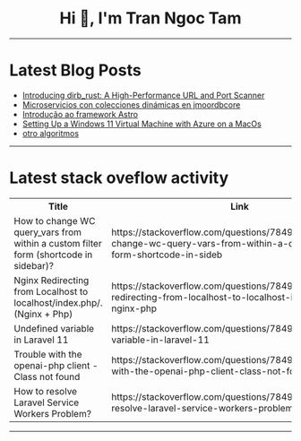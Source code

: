 <h1 align="center">Hi 👋, I'm Tran Ngoc Tam</h1>

---

# Latest Blog Posts 
<!-- BLOG-POST-LIST:START -->
- [Introducing dirb_rust: A High-Performance URL and Port Scanner](https://dev.to/nopass0/introducing-dirbrust-a-high-performance-url-and-port-scanner-3hp4)
- [Microservicios con colecciones dinámicas en jmoordbcore](https://dev.to/avbravo/microservicios-con-colecciones-dinamicas-en-jmoordbcore-14of)
- [Introdução ao framework Astro](https://dev.to/lumamontes/introducao-ao-framework-astro-398j)
- [Setting Up a Windows 11 Virtual Machine with Azure on a MacOs](https://dev.to/tundeiness/setting-up-a-windows-11-virtual-machine-with-azure-on-a-macos-88m)
- [otro algoritmos](https://dev.to/imnotleo/otro-algoritmos-lmc)
<!-- BLOG-POST-LIST:END -->

---

# Latest stack oveflow activity
<table>
  <tr><th>Title</th><th>Link</th></tr>
  <!-- STACKOVERFLOW:START --><tr><td>How to change WC query_vars from within a custom filter form &lpar;shortcode in sidebar&rpar;?</td><td>https://stackoverflow.com/questions/78498503/how-to-change-wc-query-vars-from-within-a-custom-filter-form-shortcode-in-sideb</td></tr><tr><td>Nginx Redirecting from Localhost to localhost/index.php/. &lpar;Nginx + Php&rpar;</td><td>https://stackoverflow.com/questions/78498289/nginx-redirecting-from-localhost-to-localhost-index-php-nginx-php</td></tr><tr><td>Undefined variable in Laravel 11</td><td>https://stackoverflow.com/questions/78497810/undefined-variable-in-laravel-11</td></tr><tr><td>Trouble with the openai-php client - Class not found</td><td>https://stackoverflow.com/questions/78497786/trouble-with-the-openai-php-client-class-not-found</td></tr><tr><td>How to resolve Laravel Service Workers Problem?</td><td>https://stackoverflow.com/questions/78497352/how-to-resolve-laravel-service-workers-problem</td></tr><!-- STACKOVERFLOW:END -->
</table>

---


